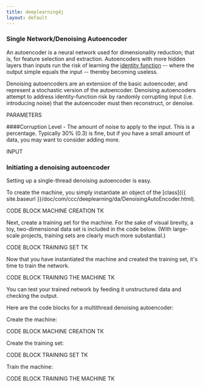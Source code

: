 ```yaml
---
title: deeplearning4j
layout: default
---
```



### Single Network/Denoising Autoencoder

An autoencoder is a neural network used for dimensionality reduction; that is, for feature selection and extraction. Autoencoders with more hidden layers than inputs run the risk of learning the [identity function](https://en.wikipedia.org/wiki/Identity_function) -- where the output simple equals the input -- thereby becoming useless. 

Denoising autoencoders are an extension of the basic autoencoder, and represent a stochastic version of the autoencoder. Denoising autoencoders attempt to address identity-function risk by randomly corrupting input (i.e. introducing noise) that the autoencoder must then reconstruct, or denoise. 

PARAMETERS

####Corruption Level - The amount of noise to apply to the input. This is a percentage. Typically 30% (0.3) is fine, but if you have a small amount of data, you may want to consider adding more.


INPUT

### Initiating a denoising autoencoder

Setting up a single-thread denoising autoencoder is easy. 

To create the machine, you simply instantiate an object of the [class]({{ site.baseurl }}/doc/com/ccc/deeplearning/da/DenoisingAutoEncoder.html).

CODE BLOCK MACHINE CREATION TK

Next, create a training set for the machine. For the sake of visual brevity, a toy, two-dimensional data set is included in the code below. (With large-scale projects, training sets are clearly much more substantial.)

CODE BLOCK TRAINING SET TK

Now that you have instantiated the machine and created the training set, it's time to train the network. 

CODE BLOCK TRAINING THE MACHINE TK

You can test your trained network by feeding it unstructured data and checking the output. 

Here are the code blocks for a multithread denoising autoencoder:

Create the machine:

CODE BLOCK MACHINE CREATION TK

Create the training set:

CODE BLOCK TRAINING SET TK

Train the machine:

CODE BLOCK TRAINING THE MACHINE TK